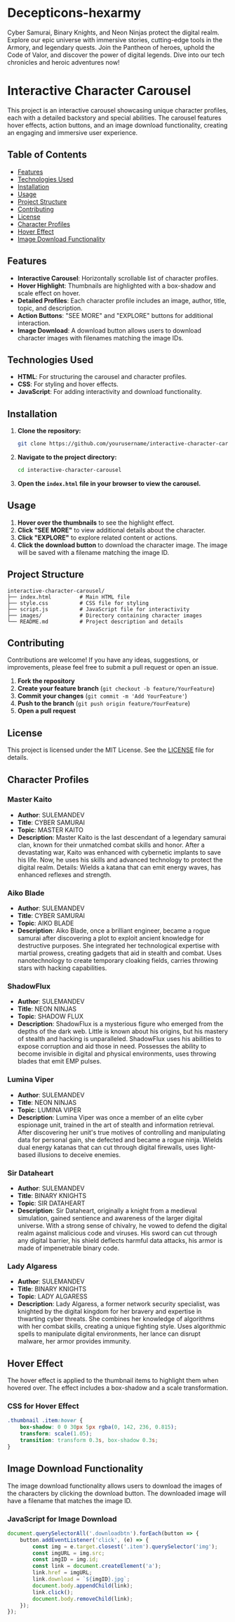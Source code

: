 # Decepticons-hexarmy
 Cyber Samurai, Binary Knights, and Neon Ninjas protect the digital realm. Explore our epic universe with immersive stories, cutting-edge tools in the Armory, and legendary quests. Join the Pantheon of heroes, uphold the Code of Valor, and discover the power of digital legends. Dive into our tech chronicles and heroic adventures now!


# Interactive Character Carousel

This project is an interactive carousel showcasing unique character profiles, each with a detailed backstory and special abilities. The carousel features hover effects, action buttons, and an image download functionality, creating an engaging and immersive user experience.

## Table of Contents
- [Features](#features)
- [Technologies Used](#technologies-used)
- [Installation](#installation)
- [Usage](#usage)
- [Project Structure](#project-structure)
- [Contributing](#contributing)
- [License](#license)
- [Character Profiles](#character-profiles)
- [Hover Effect](#hover-effect)
- [Image Download Functionality](#image-download-functionality)

## Features
- **Interactive Carousel**: Horizontally scrollable list of character profiles.
- **Hover Highlight**: Thumbnails are highlighted with a box-shadow and scale effect on hover.
- **Detailed Profiles**: Each character profile includes an image, author, title, topic, and description.
- **Action Buttons**: "SEE MORE" and "EXPLORE" buttons for additional interaction.
- **Image Download**: A download button allows users to download character images with filenames matching the image IDs.

## Technologies Used
- **HTML**: For structuring the carousel and character profiles.
- **CSS**: For styling and hover effects.
- **JavaScript**: For adding interactivity and download functionality.

## Installation
1. **Clone the repository:**
    ```sh
    git clone https://github.com/yourusername/interactive-character-carousel.git
    ```
2. **Navigate to the project directory:**
    ```sh
    cd interactive-character-carousel
    ```
3. **Open the `index.html` file in your browser to view the carousel.**

## Usage
1. **Hover over the thumbnails** to see the highlight effect.
2. **Click "SEE MORE"** to view additional details about the character.
3. **Click "EXPLORE"** to explore related content or actions.
4. **Click the download button** to download the character image. The image will be saved with a filename matching the image ID.

## Project Structure
```
interactive-character-carousel/
├── index.html         # Main HTML file
├── style.css          # CSS file for styling
├── script.js          # JavaScript file for interactivity
├── images/            # Directory containing character images
└── README.md          # Project description and details
```

## Contributing
Contributions are welcome! If you have any ideas, suggestions, or improvements, please feel free to submit a pull request or open an issue.

1. **Fork the repository**
2. **Create your feature branch** (`git checkout -b feature/YourFeature`)
3. **Commit your changes** (`git commit -m 'Add YourFeature'`)
4. **Push to the branch** (`git push origin feature/YourFeature`)
5. **Open a pull request**

## License
This project is licensed under the MIT License. See the [LICENSE](LICENSE) file for details.

## Character Profiles
### Master Kaito
- **Author**: SULEMANDEV
- **Title**: CYBER SAMURAI
- **Topic**: MASTER KAITO
- **Description**: Master Kaito is the last descendant of a legendary samurai clan, known for their unmatched combat skills and honor. After a devastating war, Kaito was enhanced with cybernetic implants to save his life. Now, he uses his skills and advanced technology to protect the digital realm. Details: Wields a katana that can emit energy waves, has enhanced reflexes and strength.

### Aiko Blade
- **Author**: SULEMANDEV
- **Title**: CYBER SAMURAI
- **Topic**: AIKO BLADE
- **Description**: Aiko Blade, once a brilliant engineer, became a rogue samurai after discovering a plot to exploit ancient knowledge for destructive purposes. She integrated her technological expertise with martial prowess, creating gadgets that aid in stealth and combat. Uses nanotechnology to create temporary cloaking fields, carries throwing stars with hacking capabilities.

### ShadowFlux
- **Author**: SULEMANDEV
- **Title**: NEON NINJAS
- **Topic**: SHADOW FLUX
- **Description**: ShadowFlux is a mysterious figure who emerged from the depths of the dark web. Little is known about his origins, but his mastery of stealth and hacking is unparalleled. ShadowFlux uses his abilities to expose corruption and aid those in need. Possesses the ability to become invisible in digital and physical environments, uses throwing blades that emit EMP pulses.

### Lumina Viper
- **Author**: SULEMANDEV
- **Title**: NEON NINJAS
- **Topic**: LUMINA VIPER
- **Description**: Lumina Viper was once a member of an elite cyber espionage unit, trained in the art of stealth and information retrieval. After discovering her unit's true motives of controlling and manipulating data for personal gain, she defected and became a rogue ninja. Wields dual energy katanas that can cut through digital firewalls, uses light-based illusions to deceive enemies.

### Sir Dataheart
- **Author**: SULEMANDEV
- **Title**: BINARY KNIGHTS
- **Topic**: SIR DATAHEART
- **Description**: Sir Dataheart, originally a knight from a medieval simulation, gained sentience and awareness of the larger digital universe. With a strong sense of chivalry, he vowed to defend the digital realm against malicious code and viruses. His sword can cut through any digital barrier, his shield deflects harmful data attacks, his armor is made of impenetrable binary code.

### Lady Algaress
- **Author**: SULEMANDEV
- **Title**: BINARY KNIGHTS
- **Topic**: LADY ALGARESS
- **Description**: Lady Algaress, a former network security specialist, was knighted by the digital kingdom for her bravery and expertise in thwarting cyber threats. She combines her knowledge of algorithms with her combat skills, creating a unique fighting style. Uses algorithmic spells to manipulate digital environments, her lance can disrupt malware, her armor provides immunity.

## Hover Effect
The hover effect is applied to the thumbnail items to highlight them when hovered over. The effect includes a box-shadow and a scale transformation.

### CSS for Hover Effect
```css
.thumbnail .item:hover {
    box-shadow: 0 0 30px 5px rgba(0, 142, 236, 0.815);
    transform: scale(1.05);
    transition: transform 0.3s, box-shadow 0.3s;
}
```

## Image Download Functionality
The image download functionality allows users to download the images of the characters by clicking the download button. The downloaded image will have a filename that matches the image ID.

### JavaScript for Image Download
```javascript
document.querySelectorAll('.downloadbtn').forEach(button => {
    button.addEventListener('click', (e) => {
        const img = e.target.closest('.item').querySelector('img');
        const imgURL = img.src;
        const imgID = img.id;
        const link = document.createElement('a');
        link.href = imgURL;
        link.download = `${imgID}.jpg`;
        document.body.appendChild(link);
        link.click();
        document.body.removeChild(link);
    });
});
```
